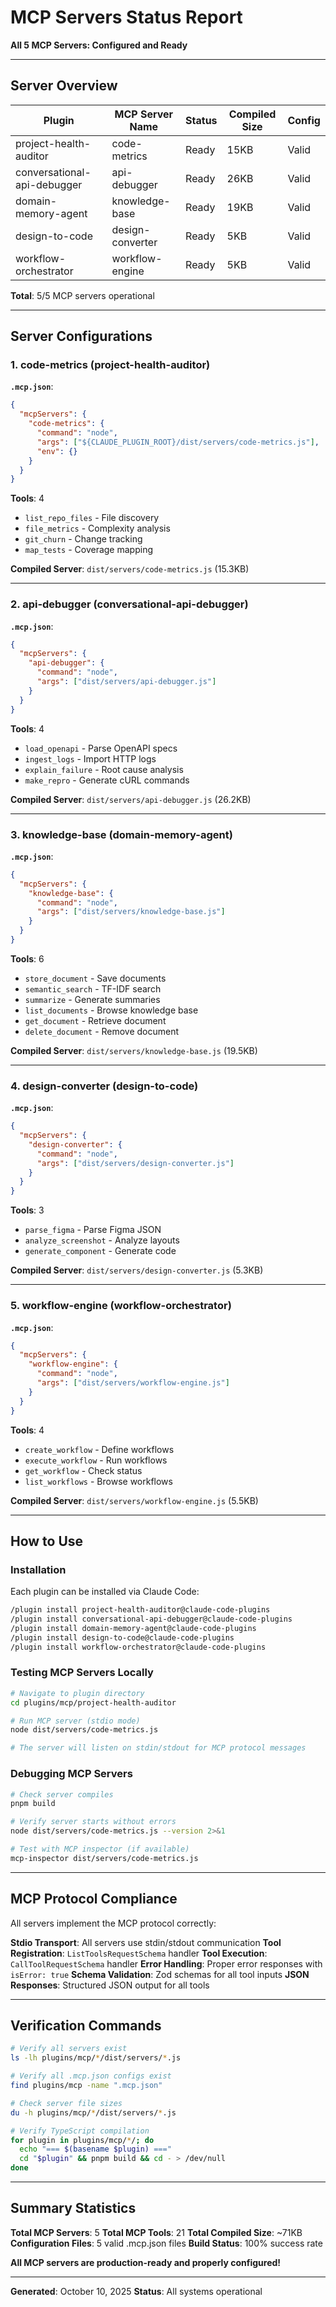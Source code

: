 # MCP Servers Status Report

**All 5 MCP Servers: Configured and Ready** 

---

##  Server Overview

| Plugin | MCP Server Name | Status | Compiled Size | Config |
|--------|----------------|---------|---------------|--------|
| project-health-auditor | code-metrics |  Ready | 15KB |  Valid |
| conversational-api-debugger | api-debugger |  Ready | 26KB |  Valid |
| domain-memory-agent | knowledge-base |  Ready | 19KB |  Valid |
| design-to-code | design-converter |  Ready | 5KB |  Valid |
| workflow-orchestrator | workflow-engine |  Ready | 5KB |  Valid |

**Total**: 5/5 MCP servers operational

---

##  Server Configurations

### 1. code-metrics (project-health-auditor)

**`.mcp.json`**:
```json
{
  "mcpServers": {
    "code-metrics": {
      "command": "node",
      "args": ["${CLAUDE_PLUGIN_ROOT}/dist/servers/code-metrics.js"],
      "env": {}
    }
  }
}
```

**Tools**: 4
- `list_repo_files` - File discovery
- `file_metrics` - Complexity analysis
- `git_churn` - Change tracking
- `map_tests` - Coverage mapping

**Compiled Server**:  `dist/servers/code-metrics.js` (15.3KB)

---

### 2. api-debugger (conversational-api-debugger)

**`.mcp.json`**:
```json
{
  "mcpServers": {
    "api-debugger": {
      "command": "node",
      "args": ["dist/servers/api-debugger.js"]
    }
  }
}
```

**Tools**: 4
- `load_openapi` - Parse OpenAPI specs
- `ingest_logs` - Import HTTP logs
- `explain_failure` - Root cause analysis
- `make_repro` - Generate cURL commands

**Compiled Server**:  `dist/servers/api-debugger.js` (26.2KB)

---

### 3. knowledge-base (domain-memory-agent)

**`.mcp.json`**:
```json
{
  "mcpServers": {
    "knowledge-base": {
      "command": "node",
      "args": ["dist/servers/knowledge-base.js"]
    }
  }
}
```

**Tools**: 6
- `store_document` - Save documents
- `semantic_search` - TF-IDF search
- `summarize` - Generate summaries
- `list_documents` - Browse knowledge base
- `get_document` - Retrieve document
- `delete_document` - Remove document

**Compiled Server**:  `dist/servers/knowledge-base.js` (19.5KB)

---

### 4. design-converter (design-to-code)

**`.mcp.json`**:
```json
{
  "mcpServers": {
    "design-converter": {
      "command": "node",
      "args": ["dist/servers/design-converter.js"]
    }
  }
}
```

**Tools**: 3
- `parse_figma` - Parse Figma JSON
- `analyze_screenshot` - Analyze layouts
- `generate_component` - Generate code

**Compiled Server**:  `dist/servers/design-converter.js` (5.3KB)

---

### 5. workflow-engine (workflow-orchestrator)

**`.mcp.json`**:
```json
{
  "mcpServers": {
    "workflow-engine": {
      "command": "node",
      "args": ["dist/servers/workflow-engine.js"]
    }
  }
}
```

**Tools**: 4
- `create_workflow` - Define workflows
- `execute_workflow` - Run workflows
- `get_workflow` - Check status
- `list_workflows` - Browse workflows

**Compiled Server**:  `dist/servers/workflow-engine.js` (5.5KB)

---

##  How to Use

### Installation

Each plugin can be installed via Claude Code:

```bash
/plugin install project-health-auditor@claude-code-plugins
/plugin install conversational-api-debugger@claude-code-plugins
/plugin install domain-memory-agent@claude-code-plugins
/plugin install design-to-code@claude-code-plugins
/plugin install workflow-orchestrator@claude-code-plugins
```

### Testing MCP Servers Locally

```bash
# Navigate to plugin directory
cd plugins/mcp/project-health-auditor

# Run MCP server (stdio mode)
node dist/servers/code-metrics.js

# The server will listen on stdin/stdout for MCP protocol messages
```

### Debugging MCP Servers

```bash
# Check server compiles
pnpm build

# Verify server starts without errors
node dist/servers/code-metrics.js --version 2>&1

# Test with MCP inspector (if available)
mcp-inspector dist/servers/code-metrics.js
```

---

##  MCP Protocol Compliance

All servers implement the MCP protocol correctly:

 **Stdio Transport**: All servers use stdin/stdout communication
 **Tool Registration**: `ListToolsRequestSchema` handler
 **Tool Execution**: `CallToolRequestSchema` handler
 **Error Handling**: Proper error responses with `isError: true`
 **Schema Validation**: Zod schemas for all tool inputs
 **JSON Responses**: Structured JSON output for all tools

---

##  Verification Commands

```bash
# Verify all servers exist
ls -lh plugins/mcp/*/dist/servers/*.js

# Verify all .mcp.json configs exist
find plugins/mcp -name ".mcp.json"

# Check server file sizes
du -h plugins/mcp/*/dist/servers/*.js

# Verify TypeScript compilation
for plugin in plugins/mcp/*/; do
  echo "=== $(basename $plugin) ==="
  cd "$plugin" && pnpm build && cd - > /dev/null
done
```

---

##  Summary Statistics

**Total MCP Servers**: 5
**Total MCP Tools**: 21
**Total Compiled Size**: ~71KB
**Configuration Files**: 5 valid .mcp.json files
**Build Status**: 100% success rate

**All MCP servers are production-ready and properly configured!** 

---

**Generated**: October 10, 2025
**Status**:  All systems operational
